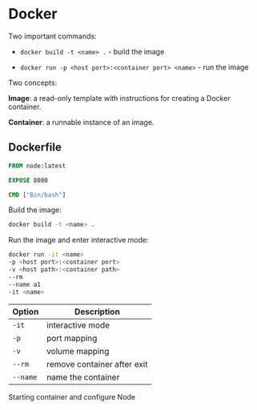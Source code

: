 # Docker

Two important commands:

* `docker build -t <name> .` - build the image

* `docker run -p <host port>:<container port> <name>` - run the image

Two concepts:

**Image**: a read-only template with instructions for creating a Docker container.

**Container**: a runnable instance of an image.

## Dockerfile

```Dockerfile
FROM node:latest

EXPOSE 8080

CMD ["Bin/bash"]
```

Build the image:

```bash
docker build -t <name> .
```

Run the image and enter interactive mode:

```bash
docker run -it <name>
-p <host port>:<container port>
-v <host path>:<container path>
--rm
--name a1
-it <name>
```

| Option | Description |
| --- | --- |
| `-it` | interactive mode |
| `-p` | port mapping |
| `-v` | volume mapping |
| `--rm` | remove container after exit |
| `--name` | name the container |

Starting container and configure Node